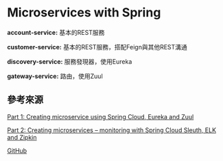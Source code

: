 # Microservices with Spring

**account-service:** 基本的REST服務

**customer-service:** 基本的REST服務，搭配Feign與其他REST溝通

**discovery-service:** 服務發現器，使用Eureka

**gateway-service:** 路由，使用Zuul

## 參考來源
[Part 1: Creating microservice using Spring Cloud, Eureka and Zuul](https://piotrminkowski.wordpress.com/2017/02/05/part-1-creating-microservice-using-spring-cloud-eureka-and-zuul/)

[Part 2: Creating microservices – monitoring with Spring Cloud Sleuth, ELK and Zipkin](https://piotrminkowski.wordpress.com/2017/04/05/part-2-creating-microservices-monitoring-with-spring-cloud-sleuth-elk-and-zipkin/)

[GitHub](https://github.com/piomin/sample-spring-microservices)